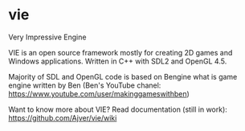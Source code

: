 # vie
Very Impressive Engine

VIE is an open source framework mostly for creating 2D games and Windows applications. Written in C++ with SDL2 and OpenGL 4.5.

Majority of SDL and OpenGL code is based on Bengine what is game engine written by Ben (Ben's YouTube chanel: https://www.youtube.com/user/makinggameswithben)

Want to know more about VIE? Read documentation (still in work): https://github.com/Ajver/vie/wiki
